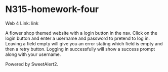 # N315-homework-four

Web 4 Link: link

A flower shop themed website with a login button in the nav. Click on the login button and enter a username and password to pretend to log in. Leaving a field empty will give you an error stating which field is empty and then a retry button. Logging in successfully will show a success prompt along with your username.

Powered by SweetAlert2.
